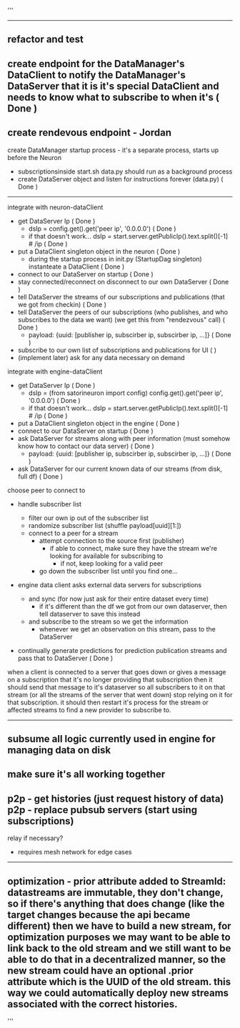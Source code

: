 '''

---
refactor and test
---
create endpoint for the DataManager's DataClient to notify the DataManager's DataServer that it is it's special DataClient and needs to know what to subscribe to when it's ( Done )
---
create rendevous endpoint - Jordan
---
create DataManager startup process - it's a separate process, starts up before the Neuron
- subscriptionsinside start.sh data.py should run as a background process
- create DataServer object and listen for instructions forever (data.py) ( Done )
--- 
integrate with neuron-dataClient
- get DataServer Ip ( Done )
  - dsIp = config.get().get('peer ip', '0.0.0.0') ( Done )
  - if that doesn't work... dsIp = start.server.getPublicIp().text.split()[-1] # /ip ( Done )
- put a DataClient singleton object in the neuron ( Done )
  - during the startup process in init.py (StartupDag singleton) instanteate a DataClient ( Done )
- connect to our DataServer on startup ( Done )
- stay connected/reconnect on disconnect to our own DataServer  ( Done )
- tell DataServer the streams of our subscriptions and publications (that we got from checkin) ( Done )
- tell DataServer the peers of our subscriptions (who publishes, and who subscribes to the data we want) (we get this from "rendezvous" call) ( Done )
  - payload: {uuid: [publisher ip, subscirber ip, subscirber ip, ...]} ( Done )
- subscribe to our own list of subscriptions and publications for UI ( )
- (implement later) ask for any data necessary on demand

integrate with engine-dataClient
- get DataServer Ip ( Done )
  - dsIp = (from satorineuron import config) config.get().get('peer ip', '0.0.0.0') ( Done )
  - if that doesn't work... dsIp = start.server.getPublicIp().text.split()[-1] # /ip ( Done )
- put a DataClient singleton object in the engine ( Done )
- connect to our DataServer on startup ( Done )
- ask DataServer for streams along with peer information (must somehow know how to contact our data server) ( Done )
  - payload: {uuid: [publisher ip, subscirber ip, subscirber ip, ...]} ( Done )
- ask DataServer for our current known data of our streams (from disk, full df) ( Done )

choose peer to connect to
- handle subscriber list
    - filter our own ip out of the subscriber list
    - randomize subscriber list (shuffle payload[uuid][1:])
  - connect to a peer for a stream
    - attempt connection to the source first (publisher)
      - if able to connect, make sure they have the stream we're looking for available for subscribing to
        - if not, keep looking for a valid peer
    - go down the subscriber list until you find one...

- engine data client asks external data servers for subscriptions
  
  - and sync (for now just ask for their entire dataset every time)
    - if it's different than the df we got from our own dataserver, then tell dataserver to save this instead
  - and subscribe to the stream so we get the information
    - whenever we get an observation on this stream, pass to the DataServer
- continually generate predictions for prediction publication streams and pass that to DataServer ( Done )

when a client is connected to a server that goes down or gives a message on a subscription that it's no longer providing that subscription
then it should send that message to it's dataserver so all subscribers to it on that stream (or all the streams of the server that went down)
stop relying on it for that subscription. it should then restart it's process for the stream or affected streams to find a new provider to subscribe to.

---
subsume all logic currently used in engine for managing data on disk
---
make sure it's all working together
---
p2p - get histories (just request history of data)
p2p - replace pubsub servers (start using subscriptions)
---
relay if necessary?
- requires mesh network for edge cases
---
optimization - prior attribute added to StreamId:
datastreams are immutable, they don't change, so if there's anything that does change 
(like the target changes because the api became different) then we have to build a new
stream, for optimization purposes we may want to be able to link back to the old stream
and we still want to be able to do that in a decentralized manner, so the new stream 
could have an optional .prior attribute which is the UUID of the old stream. this way
we could automatically deploy new streams associated with the correct histories.
---

'''